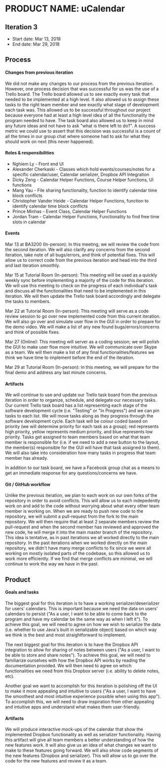 # PRODUCT NAME: uCalendar


## Iteration 3

 * Start date: Mar 13, 2018
 * End date: Mar 29, 2018

## Process

#### Changes from previous iteration

We did not make any changes to our process from the previous iteration. However, one process decision that was successful for us was the use of a Trello board. The Trello board allowed us to see exactly every task that needed to be implemented at a high level. It also allowed us to assign these tasks to the right team member and see exactly what stage of development each task was. This allowed us to be successful throughout our project because everyone had at least a high level idea of all the functionality the program needed to have. The task board also allowed us to keep in mind any future ideas and not have to ask "what is there left to do?". A success metric we could use to assert that this decision was successful is a count of all the times in our group chat where someone had to ask for what they should work on next (this never happened).

#### Roles & responsibilities

* Nghiem Ly - Front end UI
* Alexander Cherkaski - Classes which hold events/courses/notes for a specific calendar/user, Calendar serializer, Dropbox API Integration
* Dicky Zeng - Calendar Helper Functions, Course Helper functions, UI functions
* Mang Yau - File sharing functionality, function to identify calendar time block conflicts
* Christopher Vander Heide - Calendar Helper Functions, function to identify calendar time block conflicts
* Prince Minhas - Event Class, Calendar Helper Functions
* Jordan Tram - Calendar Helper Functions, Functionality to find free time slots in calendar

#### Events

Mar 13 at BA3200 (In-person): In this meeting, we will review the code from the second iteration. We will also clarify any concerns from the second iteration, take note of all bugs/errors, and think of potential fixes. This will allow us to correct code from the previous iteration and head into the third and last iteration smoothly.

Mar 15 at Tutorial Room (In-person): This meeting will be used as a quickly weekly sync before implementing a majority of the code for this iteration. We will use this meeting to check on the progress of each individual's task and discuss all the functionalities that need to be implemented in this iteration. We will then update the Trello task board accordingly and delegate the tasks to members.

Mar 22 at Tutorial Room (In-person): This meeting will serve as a code review session to go over new implemented code from this current iteration. We will also go over and simulate user flow in the GUI in order to prepare for the demo video. We will make a list of any new found bugs/errors/concerns and think of possible fixes. 

Mar 27 (Online): This meeting will server as a coding session; we will polish the GUI to make user flow more intuitive. We will communicate over Skype as a team. We will then make a list of any final functionalities/features we think we have time to implement before the end of the iteration. 

Mar 29 at Tutorial Room (In-person): In this meeting, we will prepare for the final demo and address any last minute concerns.

#### Artifacts  

We will continue to use and update our Trello task board from the previous iteration in order to organize, schedule, and delegate our necessary tasks. Our current Trello task board has a list representing each stage of the software development cycle (i.e. "Testing" or "In Progress") and we can pin tasks to each list. We will move tasks along as they progress through the software development cycle. Each task will be colour coded based on priority (we will determine priority for each task as a group); red represents high priority, yellow represents medium priority, and blue represents low priority. Tasks get assigned to team members based on what that team member is responsible for (i.e. if we need to add a new button to the layout, the member(s) responsible for the GUI will have that task assigned to them). We will also take into consideration how many tasks in progress that team member has already.

In addition to our task board, we have a Facebook group chat as a means to get an immediate response for any questions/concerns we have. 

#### Git / GitHub workflow

Unlike the previous iteration, we plan to each work on our own forks of the repository in order to avoid conflicts. This will allow us to each indepedently work on and add to the code without worrying about what every other team member is working on. When we are ready to push new code to the repository, we will submit a pull-request from the fork to the main repository. We will then require that at least 2 separate members review the pull-request and when the second member has reviewed and approved the new code, he will merge it into the main master branch of the repository. This idea is tentative, as in past iterations we all worked directly to the main repository. In the past iterations when we worked directly on the main repository, we didn't have many merge conflicts to fix since we were all working on mostly isolated parts of the codebase, so this allowed us to work more efficiently. If we find that merge conflicts are minimal, we will continue to work the way we have in the past.

## Product

#### Goals and tasks

The biggest goal for this iteration is to have a working serializer/deserializer for users' calendars. This is important because we need the data on users' calendars to persist ("As a user, I want to be able to come back to the program and have my calendar be the same way as when I left it"). To achieve this goal, we will need to agree on how we wish to serialize the data (i.e. whether to use Java's built in serializable object) based on which way we think is the best and most straightforward to implement. 

The next biggest goal for this iteration is to have the Dropbox API integration to allow for sharing of notes between users ("As a user, I want to be able to store and share notes"). To achieve this goal, we will need to familiarize ourselves with how the Dropbox API works by reading the documentation provided. We will then need to agree on which functionalities we need from this Dropbox server (i.e. ability to delete notes, etc). 

Another goal we want to accomplish for this iteration is polishing off the UI to make it more appealing and intuitive to users ("As a user, I want to have the smoothest and most intuitive experience possible when using this app"). To accomplish this, we will need to draw inspiration from other appealing and intuitive apps and understand what makes them user-friendly.

#### Artifacts
   
We will produce interactive mock-ups of the calendar that show the implemented Dropbox functionality as well as serializer functionality. Having this artifact will give all team members a better understanding of how the new features work. It will also give us an idea of what changes we want to make to these features going forward. We will also show code segments of the new features (Dropbox and serializer). This will allow us to go over the code for the new features and review it as a team.